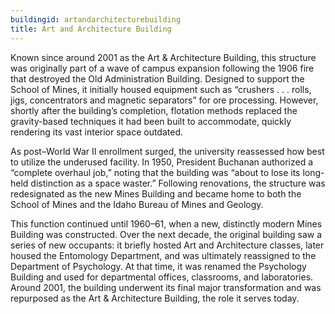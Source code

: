 ```yaml
---
buildingid: artandarchitecturebuilding
title: Art and Architecture Building
---
```




Known since around 2001 as the Art & Architecture Building, this structure was originally part of a wave of campus expansion following the 1906 fire that destroyed the Old Administration Building. Designed to support the School of Mines, it initially housed equipment such as “crushers . . . rolls, jigs, concentrators and magnetic separators” for ore processing. However, shortly after the building’s completion, flotation methods replaced the gravity-based techniques it had been built to accommodate, quickly rendering its vast interior space outdated.

As post–World War II enrollment surged, the university reassessed how best to utilize the underused facility. In 1950, President Buchanan authorized a “complete overhaul job,” noting that the building was “about to lose its long-held distinction as a space waster.” Following renovations, the structure was redesignated as the new Mines Building and became home to both the School of Mines and the Idaho Bureau of Mines and Geology.

This function continued until 1960–61, when a new, distinctly modern Mines Building was constructed. Over the next decade, the original building saw a series of new occupants: it briefly hosted Art and Architecture classes, later housed the Entomology Department, and was ultimately reassigned to the Department of Psychology. At that time, it was renamed the Psychology Building and used for departmental offices, classrooms, and laboratories. Around 2001, the building underwent its final major transformation and was repurposed as the Art & Architecture Building, the role it serves today.
